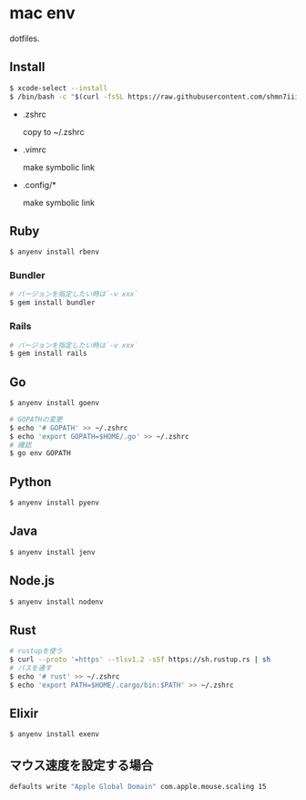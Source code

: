 # mac env

dotfiles.

## Install

```bash
$ xcode-select --install
$ /bin/bash -c "$(curl -fsSL https://raw.githubusercontent.com/shmn7iii/dotfiles/main/.shmn7iii)"
```

- .zshrc

    copy to ~/.zshrc
    
- .vimrc

    make symbolic link
    
- .config/*

    make symbolic link

## Ruby

```bash
$ anyenv install rbenv
```

### Bundler

```bash
# バージョンを指定したい時は`-v xxx`
$ gem install bundler
```

### Rails
```bash
# バージョンを指定したい時は`-v xxx`
$ gem install rails
```

## Go

```bash
$ anyenv install goenv
```

```bash
# GOPATHの変更
$ echo '# GOPATH' >> ~/.zshrc
$ echo 'export GOPATH=$HOME/.go' >> ~/.zshrc
# 確認
$ go env GOPATH
```

## Python

```bash
$ anyenv install pyenv
```

## Java
```bash
$ anyenv install jenv
```

## Node.js

```bash
$ anyenv install nodenv
```

## Rust

```bash
# rustupを使う
$ curl --proto '=https' --tlsv1.2 -sSf https://sh.rustup.rs | sh
# パスを通す
$ echo '# rust' >> ~/.zshrc
$ echo 'export PATH=$HOME/.cargo/bin:$PATH' >> ~/.zshrc
```

## Elixir

```bash
$ anyenv install exenv
```

## マウス速度を設定する場合

```bash
defaults write "Apple Global Domain" com.apple.mouse.scaling 15
```
